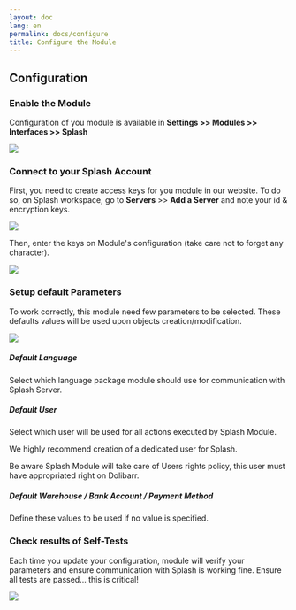 ```yaml
---
layout: doc
lang: en
permalink: docs/configure
title: Configure the Module
---
```


## Configuration

### Enable the Module 
Configuration of you module is available in **Settings >> Modules >> Interfaces >> Splash** 

![](https://splashsync.github.io/Dolibarr/img/screenshot_1.png)


### Connect to your Splash Account

First, you need to create access keys for you module in our website. To do so, on Splash workspace, go to **Servers** >> **Add a Server** and note your id & encryption keys. 

![](https://splashsync.github.io/Dolibarr/img/screenshot_2.png)

Then, enter the keys on Module's configuration (take care not to forget any character). 

![](https://splashsync.github.io/Dolibarr/img/screenshot_3.png)

### Setup default Parameters

To work correctly, this module need few parameters to be selected. These defaults values will be used upon objects creation/modification.

![](https://splashsync.github.io/Dolibarr/img/screenshot_4.png)

##### Default Language

Select which language package module should use for communication with Splash Server.

##### Default User

Select which user will be used for all actions executed by Splash Module. 

We highly recommend creation of a dedicated user for Splash. 

Be aware Splash Module will take care of Users rights policy, this user must have appropriated right on Dolibarr.

##### Default Warehouse / Bank Account / Payment Method
Define these values to be used if no value is specified. 

### Check results of Self-Tests

Each time you update your configuration, module will verify your parameters and ensure communication with Splash is working fine. 
Ensure all tests are passed... this is critical!

![](https://splashsync.github.io/Dolibarr/img/screenshot_5.png)
